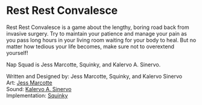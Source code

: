 # Rest Rest Convalesce

Rest Rest Convalesce is a game about the lengthy, boring road back from invasive surgery. Try to maintain your patience and manage your pain as you pass long hours in your living room waiting for your body to heal. But no matter how tedious your life becomes, make sure not to overextend yourself!

Nap Squad is Jess Marcotte, Squinky, and Kalervo A. Sinervo.

Written and Designed by: Jess Marcotte, Squinky, and Kalervo Sinervo  
Art: [Jess Marcotte](https://jekagames.itch.io/)  
Sound: [Kalervo A. Sinervo](http://badpanels.com)  
Implementation: [Squinky](https://squinky.me/)
